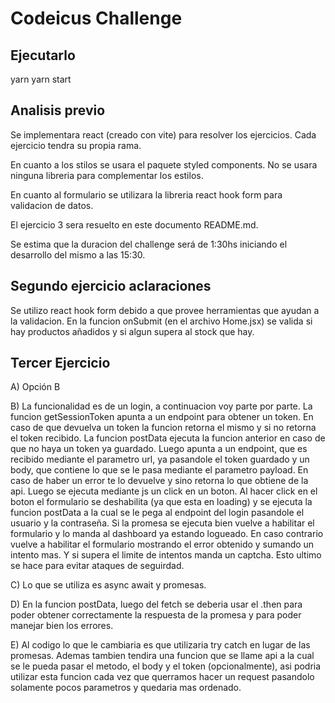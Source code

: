 # Codeicus Challenge

## Ejecutarlo

yarn
yarn start

## Analisis previo

Se implementara react (creado con vite) para resolver los ejercicios. Cada ejercicio tendra su propia rama.

En cuanto a los stilos se usara el paquete styled components. No se usara ninguna libreria para complementar los estilos.

En cuanto al formulario se utilizara la libreria react hook form para validacion de datos.

El ejercicio 3 sera resuelto en este documento README.md.

Se estima que la duracion del challenge será de 1:30hs iniciando el desarrollo del mismo a las 15:30.

## Segundo ejercicio aclaraciones

Se utilizo react hook form debido a que provee herramientas que ayudan a la validacion. En la funcion onSubmit (en el archivo Home.jsx) se valida si hay productos añadidos y si algun supera al stock que hay.

## Tercer Ejercicio

A) Opción B

B) La funcionalidad es de un login, a continuacion voy parte por parte.
La funcion getSessionToken apunta a un endpoint para obtener un token. En caso de que devuelva un token la funcion retorna el mismo y si no retorna el token recibido.
La funcion postData ejecuta la funcion anterior en caso de que no haya un token ya guardado. Luego apunta a un endpoint, que es recibido mediante el parametro url, ya pasandole el token guardado y un body, que contiene lo que se le pasa mediante el parametro payload. En caso de haber un error te lo devuelve y sino retorna lo que obtiene de la api.
Luego se ejecuta mediante js un click en un boton. Al hacer click en el boton el formulario se deshabilita (ya que esta en loading) y se ejecuta la funcion postData a la cual se le pega al endpoint del login pasandole el usuario y la contraseña. Si la promesa se ejecuta bien vuelve a habilitar el formulario y lo manda al dashboard ya estando logueado. En caso contrario vuelve a habilitar el formulario mostrando el error obtenido y sumando un intento mas. Y si supera el limite de intentos manda un captcha. Esto ultimo se hace para evitar ataques de seguirdad.

C) Lo que se utiliza es async await y promesas.

D) En la funcion postData, luego del fetch se deberia usar el .then para poder obtener correctamente la respuesta de la promesa y para poder manejar bien los errores.

E) Al codigo lo que le cambiaria es que utilizaria try catch en lugar de las promesas. Ademas tambien tendira una funcion que se llame api a la cual se le pueda pasar el metodo, el body y el token (opcionalmente), asi podria utilizar esta funcion cada vez que querramos hacer un request pasandolo solamente pocos parametros y quedaria mas ordenado.
